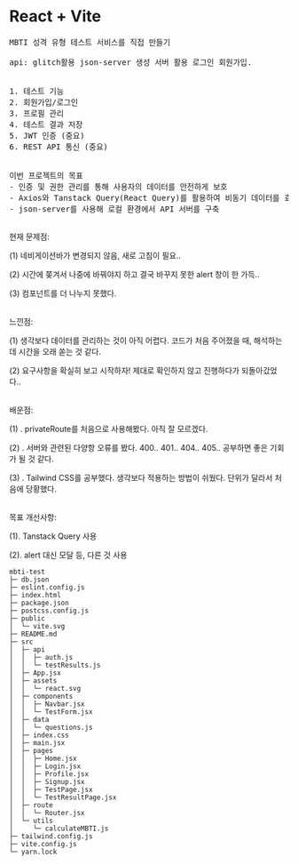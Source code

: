 # React + Vite

<pre>
MBTI 성격 유형 테스트 서비스를 직접 만들기

api: glitch활용 json-server 생성 서버 활용 로그인 회원가입.


1. 테스트 기능 
2. 회원가입/로그인
3. 프로필 관리
4. 테스트 결과 저장
5. JWT 인증 (중요)
6. REST API 통신 (중요)


이번 프로젝트의 목표
- 인증 및 권한 관리를 통해 사용자의 데이터를 안전하게 보호
- Axios와 Tanstack Query(React Query)를 활용하여 비동기 데이터를 효율적으로 관리 
- json-server를 사용해 로컬 환경에서 API 서버를 구축

</pre>

<div>
현재 문제점: 
<p> (1) 네비게이션바가 변경되지 않음, 새로 고침이 필요..</p>
<p> (2) 시간에 쫒겨서 나중에 바꿔야지 하고 결국 바꾸지 못한 alert 창이 한 가득.. </p>
<p> (3) 컴포넌트를 더 나누지 못했다.</p>
<br/>
느낀점:
<p> (1) 생각보다 데이터를 관리하는 것이 아직 어렵다. 코드가 처음 주어졌을 때, 해석하는 데 시간을 오래 쏟는 것 같다.</p>
<p> (2) 요구사항을 확실히 보고 시작하자! 제대로 확인하지 않고 진행하다가 되돌아갔었다..</p>
<br/>
배운점: 
<p> (1) . privateRoute를 처음으로 사용해봤다. 아직 잘 모르겠다.</p>
<p> (2) . 서버와 관련된 다양항 오류를 봤다. 400.. 401.. 404.. 405.. 공부하면 좋은 기회가 될 것 같다. </p>
<p> (3) . Tailwind CSS를 공부했다. 생각보다 적용하는 방법이 쉬웠다. 단위가 달라서 처음에 당황했다. </p>

<br/> 
목표 개선사항:
<p> (1). Tanstack Query 사용 </p>
<p> (2). alert 대신 모달 등, 다른 것 사용 </p>
</div>

```
mbti-test
├─ db.json
├─ eslint.config.js
├─ index.html
├─ package.json
├─ postcss.config.js
├─ public
│  └─ vite.svg
├─ README.md
├─ src
│  ├─ api
│  │  ├─ auth.js
│  │  └─ testResults.js
│  ├─ App.jsx
│  ├─ assets
│  │  └─ react.svg
│  ├─ components
│  │  ├─ Navbar.jsx
│  │  └─ TestForm.jsx
│  ├─ data
│  │  └─ questions.js
│  ├─ index.css
│  ├─ main.jsx
│  ├─ pages
│  │  ├─ Home.jsx
│  │  ├─ Login.jsx
│  │  ├─ Profile.jsx
│  │  ├─ Signup.jsx
│  │  ├─ TestPage.jsx
│  │  └─ TestResultPage.jsx
│  ├─ route
│  │  └─ Router.jsx
│  └─ utils
│     └─ calculateMBTI.js
├─ tailwind.config.js
├─ vite.config.js
└─ yarn.lock

```
